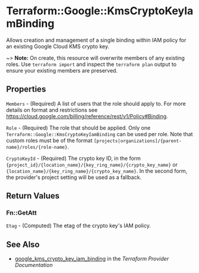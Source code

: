 # Terraform::Google::KmsCryptoKeyIamBinding

Allows creation and management of a single binding within IAM policy for
an existing Google Cloud KMS crypto key.

~> **Note:** On create, this resource will overwrite members of any existing roles.
    Use `terraform import` and inspect the `terraform plan` output to ensure
    your existing members are preserved.

## Properties

`Members` - (Required) A list of users that the role should apply to. For more details on format and restrictions see https://cloud.google.com/billing/reference/rest/v1/Policy#Binding.

`Role` - (Required) The role that should be applied. Only one `Terraform::Google::KmsCryptoKeyIamBinding` can be used per role. Note that custom roles must be of the format `[projects|organizations]/{parent-name}/roles/{role-name}`.

`CryptoKeyId` - (Required) The crypto key ID, in the form `{project_id}/{location_name}/{key_ring_name}/{crypto_key_name}` or `{location_name}/{key_ring_name}/{crypto_key_name}`. In the second form, the provider's project setting will be used as a fallback.


## Return Values

### Fn::GetAtt

`Etag` - (Computed) The etag of the crypto key's IAM policy.

## See Also

* [google_kms_crypto_key_iam_binding](https://www.terraform.io/docs/providers/google/r/kms_crypto_key_iam_binding.html) in the _Terraform Provider Documentation_